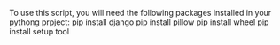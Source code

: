 To use this script, you will need the following packages installed in your pythong prpject:
pip install django
pip install pillow
pip install wheel
pip install setup tool 
